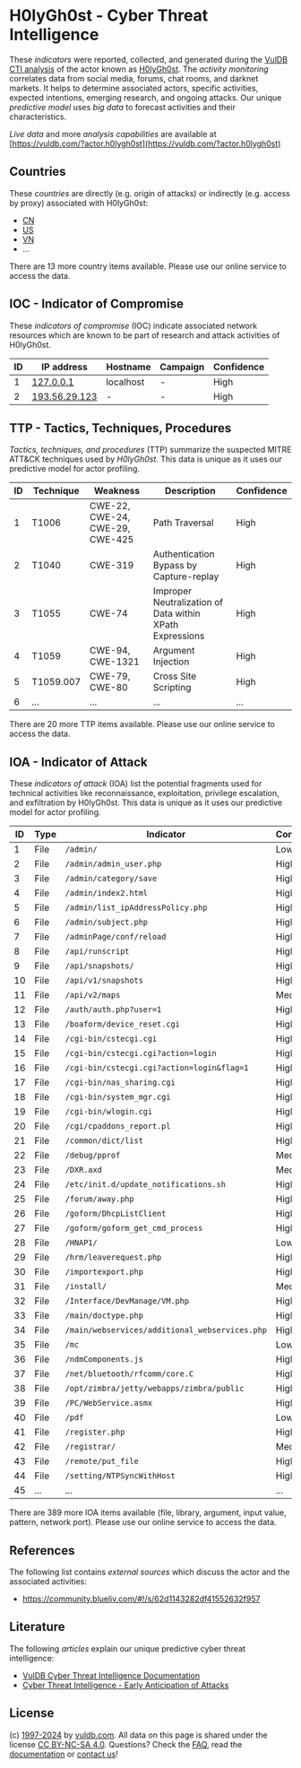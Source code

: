 # H0lyGh0st - Cyber Threat Intelligence

These _indicators_ were reported, collected, and generated during the [VulDB CTI analysis](https://vuldb.com/?kb.cti) of the actor known as [H0lyGh0st](https://vuldb.com/?actor.h0lygh0st). The _activity monitoring_ correlates data from social media, forums, chat rooms, and darknet markets. It helps to determine associated actors, specific activities, expected intentions, emerging research, and ongoing attacks. Our unique _predictive model_ uses _big data_ to forecast activities and their characteristics.

_Live data_ and more _analysis capabilities_ are available at [https://vuldb.com/?actor.h0lygh0st](https://vuldb.com/?actor.h0lygh0st)

## Countries

These _countries_ are directly (e.g. origin of attacks) or indirectly (e.g. access by proxy) associated with H0lyGh0st:

* [CN](https://vuldb.com/?country.cn)
* [US](https://vuldb.com/?country.us)
* [VN](https://vuldb.com/?country.vn)
* ...

There are 13 more country items available. Please use our online service to access the data.

## IOC - Indicator of Compromise

These _indicators of compromise_ (IOC) indicate associated network resources which are known to be part of research and attack activities of H0lyGh0st.

ID | IP address | Hostname | Campaign | Confidence
-- | ---------- | -------- | -------- | ----------
1 | [127.0.0.1](https://vuldb.com/?ip.127.0.0.1) | localhost | - | High
2 | [193.56.29.123](https://vuldb.com/?ip.193.56.29.123) | - | - | High

## TTP - Tactics, Techniques, Procedures

_Tactics, techniques, and procedures_ (TTP) summarize the suspected MITRE ATT&CK techniques used by _H0lyGh0st_. This data is unique as it uses our predictive model for actor profiling.

ID | Technique | Weakness | Description | Confidence
-- | --------- | -------- | ----------- | ----------
1 | T1006 | CWE-22, CWE-24, CWE-29, CWE-425 | Path Traversal | High
2 | T1040 | CWE-319 | Authentication Bypass by Capture-replay | High
3 | T1055 | CWE-74 | Improper Neutralization of Data within XPath Expressions | High
4 | T1059 | CWE-94, CWE-1321 | Argument Injection | High
5 | T1059.007 | CWE-79, CWE-80 | Cross Site Scripting | High
6 | ... | ... | ... | ...

There are 20 more TTP items available. Please use our online service to access the data.

## IOA - Indicator of Attack

These _indicators of attack_ (IOA) list the potential fragments used for technical activities like reconnaissance, exploitation, privilege escalation, and exfiltration by H0lyGh0st. This data is unique as it uses our predictive model for actor profiling.

ID | Type | Indicator | Confidence
-- | ---- | --------- | ----------
1 | File | `/admin/` | Low
2 | File | `/admin/admin_user.php` | High
3 | File | `/admin/category/save` | High
4 | File | `/admin/index2.html` | High
5 | File | `/admin/list_ipAddressPolicy.php` | High
6 | File | `/admin/subject.php` | High
7 | File | `/adminPage/conf/reload` | High
8 | File | `/api/runscript` | High
9 | File | `/api/snapshots/` | High
10 | File | `/api/v1/snapshots` | High
11 | File | `/api/v2/maps` | Medium
12 | File | `/auth/auth.php?user=1` | High
13 | File | `/boaform/device_reset.cgi` | High
14 | File | `/cgi-bin/cstecgi.cgi` | High
15 | File | `/cgi-bin/cstecgi.cgi?action=login` | High
16 | File | `/cgi-bin/cstecgi.cgi?action=login&flag=1` | High
17 | File | `/cgi-bin/nas_sharing.cgi` | High
18 | File | `/cgi-bin/system_mgr.cgi` | High
19 | File | `/cgi-bin/wlogin.cgi` | High
20 | File | `/cgi/cpaddons_report.pl` | High
21 | File | `/common/dict/list` | High
22 | File | `/debug/pprof` | Medium
23 | File | `/DXR.axd` | Medium
24 | File | `/etc/init.d/update_notifications.sh` | High
25 | File | `/forum/away.php` | High
26 | File | `/goform/DhcpListClient` | High
27 | File | `/goform/goform_get_cmd_process` | High
28 | File | `/HNAP1/` | Low
29 | File | `/hrm/leaverequest.php` | High
30 | File | `/importexport.php` | High
31 | File | `/install/` | Medium
32 | File | `/Interface/DevManage/VM.php` | High
33 | File | `/main/doctype.php` | High
34 | File | `/main/webservices/additional_webservices.php` | High
35 | File | `/mc` | Low
36 | File | `/ndmComponents.js` | High
37 | File | `/net/bluetooth/rfcomm/core.C` | High
38 | File | `/opt/zimbra/jetty/webapps/zimbra/public` | High
39 | File | `/PC/WebService.asmx` | High
40 | File | `/pdf` | Low
41 | File | `/register.php` | High
42 | File | `/registrar/` | Medium
43 | File | `/remote/put_file` | High
44 | File | `/setting/NTPSyncWithHost` | High
45 | ... | ... | ...

There are 389 more IOA items available (file, library, argument, input value, pattern, network port). Please use our online service to access the data.

## References

The following list contains _external sources_ which discuss the actor and the associated activities:

* https://community.blueliv.com/#!/s/62d1143282df41552632f957

## Literature

The following _articles_ explain our unique predictive cyber threat intelligence:

* [VulDB Cyber Threat Intelligence Documentation](https://vuldb.com/?kb.cti)
* [Cyber Threat Intelligence - Early Anticipation of Attacks](https://www.scip.ch/en/?labs.20201022)

## License

(c) [1997-2024](https://vuldb.com/?kb.changelog) by [vuldb.com](https://vuldb.com/?kb.about). All data on this page is shared under the license [CC BY-NC-SA 4.0](https://creativecommons.org/licenses/by-nc-sa/4.0/). Questions? Check the [FAQ](https://vuldb.com/?kb.faq), read the [documentation](https://vuldb.com/?kb) or [contact us](https://vuldb.com/?contact)!
